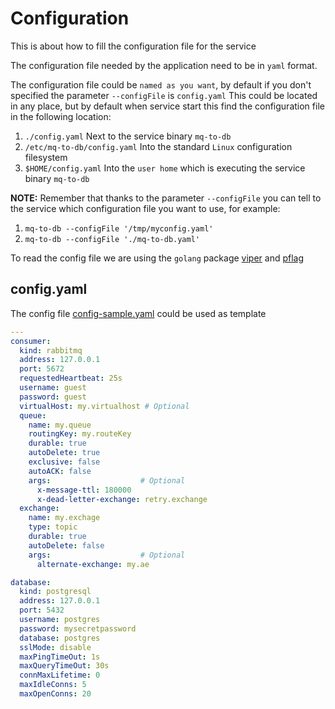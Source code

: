 # Configuration

This is about how to fill the configuration file for the service

The configuration file needed by the application need to be in `yaml` format.

The configuration file could be `named as you want`, by default if you don't specified the parameter `--configFile` is `config.yaml`
This could be located in any place, but by default when service start this find the configuration file in the following location:

1. `./config.yaml` Next to the service binary `mq-to-db`
2. `/etc/mq-to-db/config.yaml` Into the standard `Linux` configuration filesystem
3. `$HOME/config.yaml`  Into the `user home` which is executing the service binary `mq-to-db`

__NOTE:__ Remember that thanks to the parameter `--configFile` you can tell to the service which  configuration file you want to use, for example:

1. `mq-to-db --configFile '/tmp/myconfig.yaml'`
2. `mq-to-db --configFile './mq-to-db.yaml'`

To read the config file we are using the `golang` package [viper](https://github.com/spf13/viper) and [pflag](https://github.com/spf13/pflag)

## config.yaml

The config file [config-sample.yaml](/config-sample.yaml) could be used as template

```yaml
---
consumer:
  kind: rabbitmq
  address: 127.0.0.1
  port: 5672
  requestedHeartbeat: 25s
  username: guest
  password: guest
  virtualHost: my.virtualhost # Optional
  queue:
    name: my.queue
    routingKey: my.routeKey
    durable: true
    autoDelete: true
    exclusive: false
    autoACK: false
    args:                    # Optional
      x-message-ttl: 180000
      x-dead-letter-exchange: retry.exchange
  exchange:
    name: my.exchage
    type: topic
    durable: true
    autoDelete: false
    args:                    # Optional
      alternate-exchange: my.ae

database:
  kind: postgresql
  address: 127.0.0.1
  port: 5432
  username: postgres
  password: mysecretpassword
  database: postgres
  sslMode: disable
  maxPingTimeOut: 1s
  maxQueryTimeOut: 30s
  connMaxLifetime: 0
  maxIdleConns: 5
  maxOpenConns: 20
```